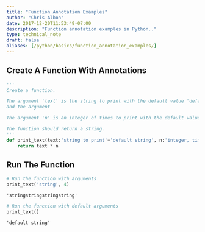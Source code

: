 ```yaml
---
title: "Function Annotation Examples"
author: "Chris Albon"
date: 2017-12-20T11:53:49-07:00
description: "Function annotation examples in Python.."
type: technical_note
draft: false
aliases: [/python/basics/function_annotation_examples/]
---
```

## Create A Function With Annotations


```python
''' 
Create a function. 

The argument 'text' is the string to print with the default value 'default string'
and the argument 

The argument 'n' is an integer of times to print with the default value of 1. 

The function should return a string.
'''
def print_text(text:'string to print'='default string', n:'integer, times to print'=1) -> str:
    return text * n
```

## Run The Function


```python
# Run the function with arguments
print_text('string', 4)
```




    'stringstringstringstring'




```python
# Run the function with default arguments
print_text()
```




    'default string'


